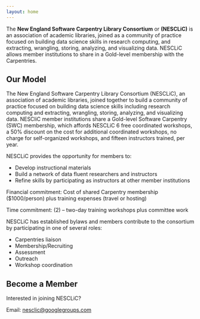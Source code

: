 ```yaml
---
layout: home
---
```


The **New England Software Carpentry Library Consortium** or **(NESCLiC)** is an association of academic libraries, joined as a community of practice focused on building data science skills in research computing, and extracting, wrangling, storing, analyzing, and visualizing data. NESCLiC allows member institutions to share in a Gold-level membership with the Carpentries. 


## Our Model
The New England Software Carpentry Library Consortium (NESCLiC), an association of academic libraries, joined together to build a community of practice focused on building data science skills including research computing and extracting, wrangling, storing, analyzing, and visualizing data. NESCliC member institutions share a Gold-level Software Carpentry (SWC) membership, which affords NESCLiC 6 free coordinated workshops, a 50% discount on the cost for additional coordinated workshops, no charge for self-organized workshops, and fifteen instructors trained, per year. 

NESCLiC provides the opportunity for members to:

* Develop instructional materials
* Build a network of data fluent researchers and instructors 
* Refine skills by participating as instructors at other member institutions

Financial commitment: Cost of shared Carpentry membership ($1000/person) plus training expenses (travel or hosting)

Time commitment: (2) – two-day training workshops plus committee work

NESCLiC has established bylaws and members contribute to the consortium by participating in one of several roles:
* Carpentries liaison
* Membership/Recruiting
* Assessment
* Outreach
* Workshop coordination 


## Become a Member

Interested in joining NESCLiC?

Email: nesclic@googlegroups.com

